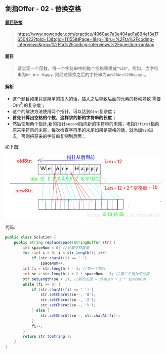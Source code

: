 ## 剑指Offer - 02 - 替换空格

#### [题目链接](https://www.nowcoder.com/practice/4060ac7e3e404ad1a894ef3e17650423?tpId=13&tqId=11155&tPage=1&rp=1&ru=%2Fta%2Fcoding-interviews&qru=%2Fta%2Fcoding-interviews%2Fquestion-ranking)

> https://www.nowcoder.com/practice/4060ac7e3e404ad1a894ef3e17650423?tpId=13&tqId=11155&tPage=1&rp=1&ru=%2Fta%2Fcoding-interviews&qru=%2Fta%2Fcoding-interviews%2Fquestion-ranking

#### 题目

> 请实现一个函数，将一个字符串中的每个空格替换成`“%20”`。例如，当字符串为`We Are Happy.`则经过替换之后的字符串为`We%20Are%20Happy.`。

#### 解析

 - 这个题目如果只是简单的插入的话，插入之后导致后面的元素的移动导致 需要O(n<sup>2</sup>)的复杂度；
 - 这个的解决方法使用两个指针，可以达到`O(n)`复杂度；
 - **首先计算出空格的个数，这样求的新的字符串的长度**；
 - 然后使用两个指针,新的指针`second`指向新的字符串的末尾，老指针`first`指向原来字符串的末尾，每次检查字符串的末尾如果是空格的话，就添加`%20`进去，否则把原来的字符串复制到后面；

如下图:

 ![这里写图片描述](images/02_s.png)

代码:

```java
public class Solution {
    public String replaceSpace(StringBuffer str) {
        int spaceNum = 0; //计算空格数量
        for (int i = 0; i < str.length(); i++)
            if (str.charAt(i) == ' ')
                spaceNum++; 
        int fi = str.length() - 1; //第一个指针 
        int se = str.length() + 2 * spaceNum - 1; //第二个指针的位置
        str.setLength(se + 1); //新的长度 = oldLen + 2 * spaceNum
        while (fi >= 0) {
            if (str.charAt(fi) == ' ') {
                str.setCharAt(se--, '0');
                str.setCharAt(se--, '2');
                str.setCharAt(se--, '%');
            } else {
                str.setCharAt(se--, str.charAt(fi));
            }
            fi--;
        }
        return str.toString();
    }
}
```